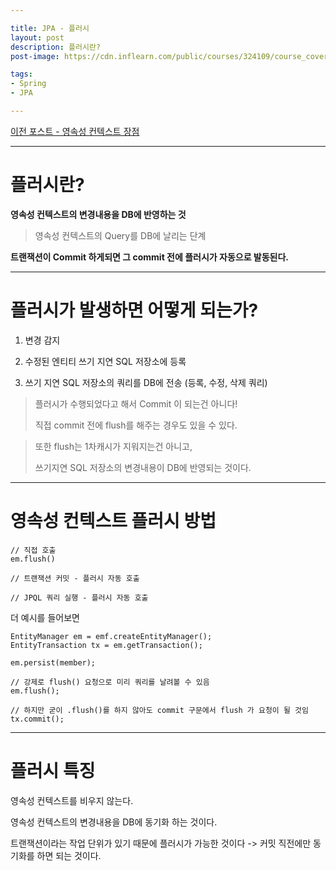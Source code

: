 ```yaml
---

title: JPA - 플러시
layout: post
description: 플러시란?
post-image: https://cdn.inflearn.com/public/courses/324109/course_cover/161476f8-f0b7-4b04-b293-ce648c2ea445/kyh_jsp.png

tags:
- Spring
- JPA

---
```


[이전 포스트 - 영속성 컨텍스트 장점](https://diger-king.github.io/blog/JPA(%EC%98%81%EC%86%8D%EC%84%B1%EC%BB%A8%ED%85%8D%EC%8A%A4%ED%8A%B82))

---

# 플러시란?

**영속성 컨텍스트의 변경내용을 DB에 반영하는 것**

> 영속성 컨텍스트의 Query를 DB에 날리는 단계

**트랜잭션이 Commit 하게되면 그 commit 전에 플러시가 자동으로 발동된다.**

---

# 플러시가 발생하면 어떻게 되는가?

1. 변경 감지

2. 수정된 엔티티 쓰기 지연 SQL 저장소에 등록

3. 쓰기 지연 SQL 저장소의 쿼리를 DB에 전송 (등록, 수정, 삭제 쿼리)

> 플러시가 수행되었다고 해서 Commit 이 되는건 아니다!
> 
> 직접 commit 전에 flush를 해주는 경우도 있을 수 있다.

> 또한 flush는 1차캐시가 지워지는건 아니고,
> 
> 쓰기지연 SQL 저장소의 변경내용이 DB에 반영되는 것이다.

---

# 영속성 컨텍스트 플러시 방법

    // 직접 호출
    em.flush() 

    // 트랜잭션 커밋 - 플러시 자동 호출

    // JPQL 쿼리 실행 - 플러시 자동 호출

더 예시를 들어보면

    EntityManager em = emf.createEntityManager();
    EntityTransaction tx = em.getTransaction();

    em.persist(member);

    // 강제로 flush() 요청으로 미리 쿼리를 날려볼 수 있음
    em.flush();

    // 하지만 굳이 .flush()를 하지 않아도 commit 구문에서 flush 가 요청이 될 것임
    tx.commit();

---

# 플러시 특징

영속성 컨텍스트를 비우지 않는다.

영속성 컨텍스트의 변경내용을 DB에 동기화 하는 것이다.

트랜잭션이라는 작업 단위가 있기 때문에 플러시가 가능한 것이다 -> 커밋 직전에만 동기화를 하면 되는 것이다.

